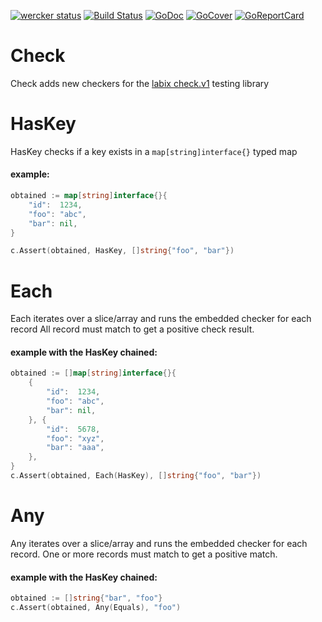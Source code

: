 [![wercker status](https://app.wercker.com/status/b7b9694a4d1fd415c6d666ba4cf4d01a/s "wercker status")](https://app.wercker.com/project/bykey/b7b9694a4d1fd415c6d666ba4cf4d01a)
[![Build Status](https://travis-ci.org/mbict/go-check.png?branch=master)](https://travis-ci.org/mbict/go-check)
[![GoDoc](https://godoc.org/github.com/mbict/go-check?status.png)](http://godoc.org/github.com/mbict/go-check)
[![GoCover](http://gocover.io/_badge/github.com/mbict/go-check)](http://gocover.io/github.com/mbict/go-check)
[![GoReportCard](http://goreportcard.com/badge/mbict/go-check)](http://goreportcard.com/report/mbict/go-check)

Check
=====

Check adds new checkers for the [labix check.v1](https://github.com/go-check/check/tree/v1) testing library

HasKey
======
HasKey checks if a key exists in a ```map[string]interface{}``` typed map

#### example:
```go
obtained := map[string]interface{}{
    "id":  1234,
    "foo": "abc",
    "bar": nil,
}

c.Assert(obtained, HasKey, []string{"foo", "bar"})
```

Each
====
Each iterates over a slice/array and runs the embedded checker for each record
All record must match to get a positive check result.

#### example with the HasKey chained:
```go
obtained := []map[string]interface{}{
    {
        "id":  1234,
        "foo": "abc",
        "bar": nil,
    }, {
        "id":  5678,
        "foo": "xyz",
        "bar": "aaa",
    },
}
c.Assert(obtained, Each(HasKey), []string{"foo", "bar"})
```

Any
====
Any iterates over a slice/array and runs the embedded checker for each record.
One or more records must match to get a positive match.

#### example with the HasKey chained:
```go
obtained := []string{"bar", "foo"}
c.Assert(obtained, Any(Equals), "foo")
```
